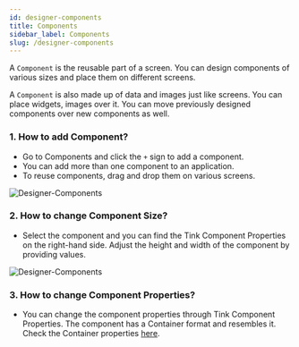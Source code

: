 ```yaml
---
id: designer-components
title: Components
sidebar_label: Components
slug: /designer-components
---
```


A `Component` is the reusable part of a screen. You can design components of various sizes and place them on different screens.

A `Component` is also made up of data and images just like screens. You can place widgets, images over it. You can move previously designed components over new components as well.

### 1. **How to add Component?**

+ Go to Components and click the `+` sign to add a component.
+ You can add more than one component to an application. 
+ To reuse components, drag and drop them on various screens.

![Designer-Components](/img/Designer-Components-1.PNG)


### 2. **How to change Component Size?**

+ Select the component and you can find the Tink Component Properties on the right-hand side. Adjust the height and width of the component by providing values.

![Designer-Components](/img/Designer-Components-2.PNG)

### 3. **How to change Component Properties?**

+ You can change the component properties through Tink Component Properties. The component has a Container format and resembles it. Check the Container properties [here](widget-container.md).
